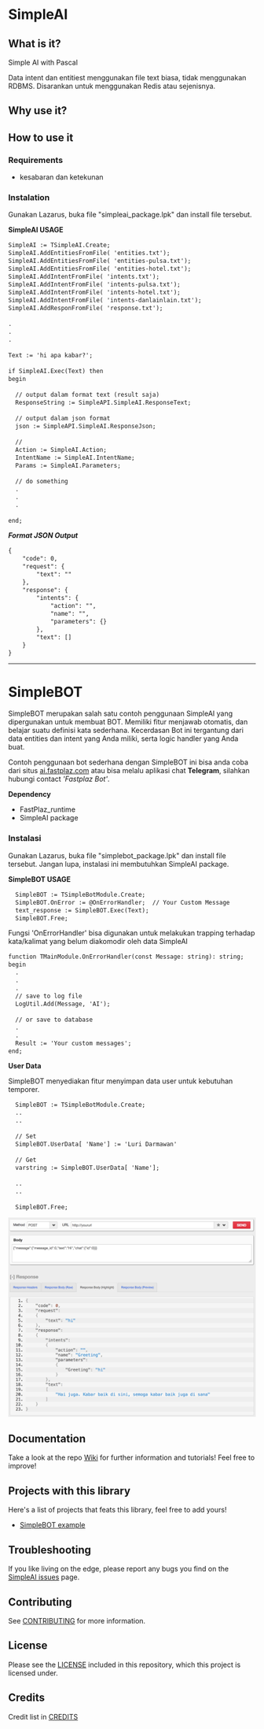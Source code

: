 # SimpleAI

## What is it?

Simple AI with Pascal


Data intent dan entitiest menggunakan file text biasa, tidak menggunakan RDBMS.
Disarankan untuk menggunakan Redis atau sejenisnya.


## Why use it?


## How to use it


### Requirements

- kesabaran dan ketekunan

### Instalation

Gunakan Lazarus, buka file "simpleai_package.lpk" dan install file tersebut.


**SimpleAI USAGE**

```delphi
SimpleAI := TSimpleAI.Create;
SimpleAI.AddEntitiesFromFile( 'entities.txt');
SimpleAI.AddEntitiesFromFile( 'entities-pulsa.txt');
SimpleAI.AddEntitiesFromFile( 'entities-hotel.txt');
SimpleAI.AddIntentFromFile( 'intents.txt');
SimpleAI.AddIntentFromFile( 'intents-pulsa.txt');
SimpleAI.AddIntentFromFile( 'intents-hotel.txt');
SimpleAI.AddIntentFromFile( 'intents-danlainlain.txt');
SimpleAI.AddResponFromFile( 'response.txt');

.
.
.

Text := 'hi apa kabar?';

if SimpleAI.Exec(Text) then
begin

  // output dalam format text (result saja)
  ResponseString := SimpleAPI.SimpleAI.ResponseText;
  
  // output dalam json format
  json := SimpleAPI.SimpleAI.ResponseJson;

  //
  Action := SimpleAI.Action;
  IntentName := SimpleAI.IntentName;
  Params := SimpleAI.Parameters;
  
  // do something
  .
  .
  .

end;
```


***Format JSON Output***

```
{
	"code": 0,
	"request": {
		"text": ""
	},
	"response": {
		"intents": {
			"action": "",
			"name": "",
			"parameters": {}
		},
		"text": []
	}
}
```


---


# SimpleBOT

SimpleBOT merupakan salah satu contoh penggunaan SimpleAI yang dipergunakan untuk membuat BOT.
Memiliki fitur menjawab otomatis, dan belajar suatu definisi kata sederhana.
Kecerdasan Bot ini tergantung dari data entities dan intent yang Anda miliki, serta logic handler yang Anda buat.

Contoh penggunaan bot sederhana dengan SimpleBOT ini bisa anda coba dari situs [ai.fastplaz.com](http://ai.fastplaz.com) atau bisa melalu aplikasi chat **Telegram**, silahkan hubungi contact *'Fastplaz Bot'*.

**Dependency**

- FastPlaz_runtime
- SimpleAI package

### Instalasi

Gunakan Lazarus, buka file "simplebot_package.lpk" dan install file tersebut.
Jangan lupa, instalasi ini membutuhkan SimpleAI package.

**SimpleBOT USAGE**

```
  SimpleBOT := TSimpleBotModule.Create;
  SimpleBOT.OnError := @OnErrorHandler;  // Your Custom Message
  text_response := SimpleBOT.Exec(Text);
  SimpleBOT.Free;

```

Fungsi 'OnErrorHandler' bisa digunakan untuk melakukan trapping terhadap kata/kalimat yang belum diakomodir oleh data SimpleAI

```delphi
function TMainModule.OnErrorHandler(const Message: string): string;
begin
  .
  .
  .
  // save to log file
  LogUtil.Add(Message, 'AI');
  
  // or save to database
  .
  .
  Result := 'Your custom messages';
end;
```

**User Data**

SimpleBOT menyediakan fitur menyimpan data user untuk kebutuhan temporer.

```delphi
  SimpleBOT := TSimpleBotModule.Create;
  ..
  ..
  
  // Set
  SimpleBOT.UserData[ 'Name'] := 'Luri Darmawan'
  
  // Get
  varstring := SimpleBOT.UserData[ 'Name'];
  
  ..
  ..

  SimpleBOT.Free;

```



![Format](img/format_01.png "Format")

## Documentation

Take a look at the repo [Wiki](https://github.com/luridarmawan/SimpleAI/wiki) for further information and tutorials!
Feel free to improve!

## Projects with this library

Here's a list of projects that feats this library, feel free to add yours!

- [SimpleBOT example](https://github.com/luridarmawan/SimpleBOT/) 



## Troubleshooting

If you like living on the edge, please report any bugs you find on the
[SimpleAI issues](https://github.com/luridarmawan/SimpleAI/issues) page.

## Contributing

See [CONTRIBUTING](.github/CONTRIBUTING.md) for more information.

## License

Please see the [LICENSE](LICENSE.txt) included in this repository,
which this project is licensed under.

## Credits

Credit list in [CREDITS](CREDITS)

